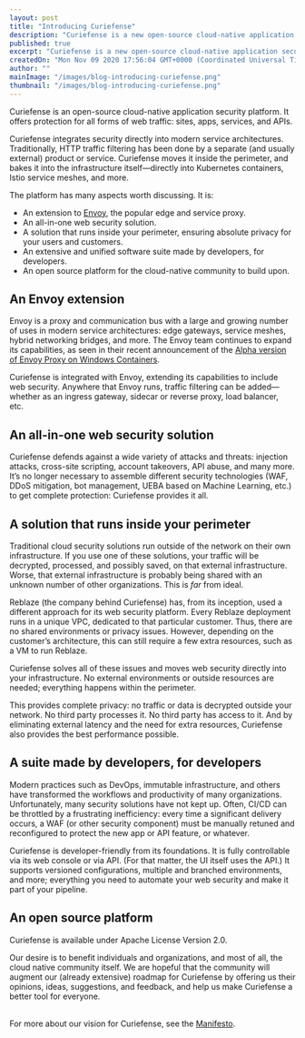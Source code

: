 ```yaml
---
layout: post
title: "Introducing Curiefense"
description: "Curiefense is a new open-source cloud-native application security platform. It integrates security directly into modern service architectures, and offers multiple benefits that were not previously available in this form."
published: true
excerpt: "Curiefense is a new open-source cloud-native application security platform. It integrates security directly into modern service architectures, and offers multiple benefits that were not previously available in this form."
createdOn: "Mon Nov 09 2020 17:56:04 GMT+0000 (Coordinated Universal Time)"
author: ""
mainImage: "/images/blog-introducing-curiefense.png"
thumbnail: "/images/blog-introducing-curiefense.png"
---
```


<p>Curiefense is an open-source cloud-native application security platform. It offers protection for all forms of web traffic: sites, apps, services, and APIs.&nbsp;<br /></p>
<p>
    Curiefense integrates security directly into modern service architectures. Traditionally, HTTP traffic filtering has been done by a separate (and usually external) product or service. Curiefense moves it inside the perimeter, and bakes
    it into the infrastructure itself—directly into Kubernetes containers, Istio service meshes, and more.&nbsp;<br />
</p>
<p>The platform has many aspects worth discussing. It is:</p>
<ul>
    <li>An extension to <a href="https://www.envoyproxy.io/">Envoy</a>, the popular edge and service proxy.</li>
    <li>An all-in-one web security solution.</li>
    <li>A solution that runs inside your perimeter, ensuring absolute privacy for your users and customers.</li>
    <li>An extensive and unified software suite made by developers, for developers.</li>
    <li>An open source platform for the cloud-native community to build upon.</li>
</ul>
<h2>An Envoy extension</h2>
<p>
    Envoy is a proxy and communication bus with a large and growing number of uses in modern service architectures: edge gateways, service meshes, hybrid networking bridges, and more. The Envoy team continues to expand its capabilities, as
    seen in their recent announcement of the <a href="https://blog.envoyproxy.io/envoy-proxy-on-windows-containers-193dffa13050">Alpha version of Envoy Proxy on Windows Containers</a>.<br />
</p>
<p>Curiefense is integrated with Envoy, extending its capabilities to include web security. Anywhere that Envoy runs, traffic filtering can be added—whether as an ingress gateway, sidecar or reverse proxy, load balancer, etc.&nbsp;</p>
<h2>An all-in-one web security solution</h2>
<p>
    Curiefense defends against a wide variety of attacks and threats: injection attacks, cross-site scripting, account takeovers, API abuse, and many more. It’s no longer necessary to assemble different security technologies (WAF, DDoS
    mitigation, bot management, UEBA based on Machine Learning, etc.) to get complete protection: Curiefense provides it all.
</p>
<h2>A solution that runs inside your perimeter</h2>
<p>
    Traditional cloud security solutions run outside of the network on their own infrastructure. If you use one of these solutions, your traffic will be decrypted, processed, and possibly saved, on that external infrastructure. Worse, that
    external infrastructure is probably being shared with an unknown number of other organizations. This is <em>far</em> from ideal.<br />
</p>
<p>
    Reblaze (the company behind Curiefense) has, from its inception, used a different approach for its web security platform. Every Reblaze deployment runs in a unique VPC, dedicated to that particular customer. Thus, there are no shared
    environments or privacy issues. However, depending on the customer’s architecture, this can still require a few extra resources, such as a VM to run Reblaze.&nbsp;&nbsp;<br />
</p>
<p>Curiefense solves all of these issues and moves web security directly into your infrastructure. No external environments or outside resources are needed; everything happens within the perimeter.<br /></p>
<p>
    This provides complete privacy: no traffic or data is decrypted outside your network. No third party processes it. No third party has access to it. And by eliminating external latency and the need for extra resources, Curiefense also
    provides the best performance possible.&nbsp;&nbsp;
</p>
<h2>A suite made by developers, for developers</h2>
<p>
    Modern practices such as DevOps, immutable infrastructure, and others have transformed the workflows and productivity of many organizations. Unfortunately, many security solutions have not kept up. Often, CI/CD can be throttled by a
    frustrating inefficiency: every time a significant delivery occurs, a WAF (or other security component) must be manually retuned and reconfigured to protect the new app or API feature, or whatever.<br />
</p>
<p>
    Curiefense is developer-friendly from its foundations. It is fully controllable via its web console or via API. (For that matter, the UI itself uses the API.) It supports versioned configurations, multiple and branched environments, and
    more; everything you need to automate your web security and make it part of your pipeline.
</p>
<h2>An open source platform</h2>
<p>Curiefense is available under Apache License Version 2.0.&nbsp;<br /></p>
<p>
    Our desire is to benefit individuals and organizations, and most of all, the cloud native community itself. We are hopeful that the community will augment our (already extensive) roadmap for Curiefense by offering us their opinions,
    ideas, suggestions, and feedback, and help us make Curiefense a better tool for everyone.
</p>
<p>
    ‍<br />
    For more about our vision for Curiefense, see the <a href="https://www.curiefense.io/manifesto">Manifesto</a>.
</p>
